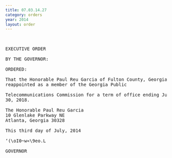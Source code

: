 ```yaml
---
title: 07.03.14.27
category: orders
year: 2014
layout: order
---
```


<pre> 

EXECUTIVE ORDER

BY THE GOVERNOR:

ORDERED:

That the Honorable Paul Reu Garcia of Fulton County, Georgia, is
reappointed as a member of the Georgia Public

Telecommunications Commission for a term of office ending June
30, 2018.

The Honorable Paul Reu Garcia
10 Glenlake Parkway NE
Atlanta, Georgia 30328

This third day of July, 2014

‘(\oI0~w«\9eo.L

GOVERNOR

</pre>
